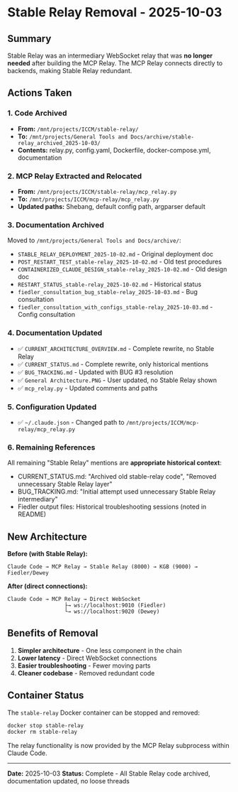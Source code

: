 # Stable Relay Removal - 2025-10-03

## Summary

Stable Relay was an intermediary WebSocket relay that was **no longer needed** after building the MCP Relay. The MCP Relay connects directly to backends, making Stable Relay redundant.

## Actions Taken

### 1. Code Archived
- **From:** `/mnt/projects/ICCM/stable-relay/`
- **To:** `/mnt/projects/General Tools and Docs/archive/stable-relay_archived_2025-10-03/`
- **Contents:** relay.py, config.yaml, Dockerfile, docker-compose.yml, documentation

### 2. MCP Relay Extracted and Relocated
- **From:** `/mnt/projects/ICCM/stable-relay/mcp_relay.py`
- **To:** `/mnt/projects/ICCM/mcp-relay/mcp_relay.py`
- **Updated paths:** Shebang, default config path, argparser default

### 3. Documentation Archived
Moved to `/mnt/projects/General Tools and Docs/archive/`:
- `STABLE_RELAY_DEPLOYMENT_2025-10-02.md` - Original deployment doc
- `POST_RESTART_TEST_stable-relay_2025-10-02.md` - Old test procedures
- `CONTAINERIZED_CLAUDE_DESIGN_stable-relay_2025-10-02.md` - Old design doc
- `RESTART_STATUS_stable-relay_2025-10-02.md` - Historical status
- `fiedler_consultation_bug_stable-relay_2025-10-03.md` - Bug consultation
- `fiedler_consultation_with_configs_stable-relay_2025-10-03.md` - Config consultation

### 4. Documentation Updated
- ✅ `CURRENT_ARCHITECTURE_OVERVIEW.md` - Complete rewrite, no Stable Relay
- ✅ `CURRENT_STATUS.md` - Complete rewrite, only historical mentions
- ✅ `BUG_TRACKING.md` - Updated with BUG #3 resolution
- ✅ `General Architecture.PNG` - User updated, no Stable Relay shown
- ✅ `mcp_relay.py` - Updated comments and paths

### 5. Configuration Updated
- ✅ `~/.claude.json` - Changed path to `/mnt/projects/ICCM/mcp-relay/mcp_relay.py`

### 6. Remaining References
All remaining "Stable Relay" mentions are **appropriate historical context**:
- CURRENT_STATUS.md: "Archived old stable-relay code", "Removed unnecessary Stable Relay layer"
- BUG_TRACKING.md: "Initial attempt used unnecessary Stable Relay intermediary"
- Fiedler output files: Historical troubleshooting sessions (noted in README)

## New Architecture

**Before (with Stable Relay):**
```
Claude Code → MCP Relay → Stable Relay (8000) → KGB (9000) → Fiedler/Dewey
```

**After (direct connections):**
```
Claude Code → MCP Relay → Direct WebSocket
                  ├→ ws://localhost:9010 (Fiedler)
                  └→ ws://localhost:9020 (Dewey)
```

## Benefits of Removal

1. **Simpler architecture** - One less component in the chain
2. **Lower latency** - Direct WebSocket connections
3. **Easier troubleshooting** - Fewer moving parts
4. **Cleaner codebase** - Removed redundant code

## Container Status

The `stable-relay` Docker container can be stopped and removed:
```bash
docker stop stable-relay
docker rm stable-relay
```

The relay functionality is now provided by the MCP Relay subprocess within Claude Code.

---

**Date:** 2025-10-03
**Status:** Complete - All Stable Relay code archived, documentation updated, no loose threads
